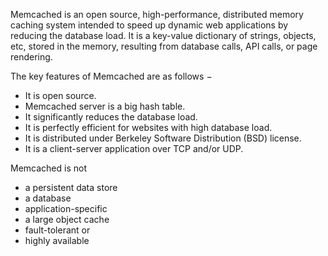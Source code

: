 Memcached is an open source, high-performance, distributed memory caching system intended to speed up dynamic web applications by reducing the database load. It is a key-value dictionary of strings, objects, etc, stored in the memory, resulting from database calls, API calls, or page rendering.

The key features of Memcached are as follows −

* It is open source.
* Memcached server is a big hash table.
* It significantly reduces the database load.
* It is perfectly efficient for websites with high database load.
* It is distributed under Berkeley Software Distribution (BSD) license.
* It is a client-server application over TCP and/or UDP.

Memcached is not 

* a persistent data store
* a database
* application-specific
* a large object cache
* fault-tolerant or
* highly available

